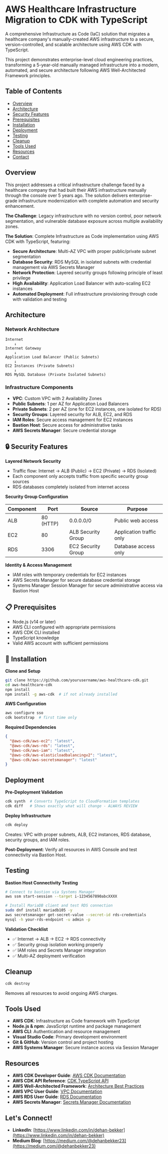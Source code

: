 # AWS Healthcare Infrastructure Migration to CDK with TypeScript

A comprehensive Infrastructure as Code (IaC) solution that migrates a healthcare company's manually-created AWS infrastructure to a secure, version-controlled, and scalable architecture using AWS CDK with TypeScript.

This project demonstrates enterprise-level cloud engineering practices, transforming a 5-year-old manually managed infrastructure into a modern, automated, and secure architecture following AWS Well-Architected Framework principles.

## Table of Contents

- [Overview](#overview)
- [Architecture](#architecture)
- [Security Features](#security-features)
- [Prerequisites](#prerequisites)
- [Installation](#installation)
- [Deployment](#deployment)
- [Testing](#testing)
- [Cleanup](#cleanup)
- [Tools Used](#tools-used)
- [Resources](#resources)
- [Contact](#contact)

## Overview

This project addresses a critical infrastructure challenge faced by a healthcare company that had built their AWS infrastructure manually through the console over 5 years ago. The solution delivers enterprise-grade infrastructure modernization with complete automation and security enhancement.

**The Challenge**: Legacy infrastructure with no version control, poor network segmentation, and vulnerable database exposure across multiple availability zones.

**The Solution**: Complete Infrastructure as Code implementation using AWS CDK with TypeScript, featuring:

- **Secure Architecture**: Multi-AZ VPC with proper public/private subnet segmentation
- **Database Security**: RDS MySQL in isolated subnets with credential management via AWS Secrets Manager
- **Network Protection**: Layered security groups following principle of least privilege
- **High Availability**: Application Load Balancer with auto-scaling EC2 instances
- **Automated Deployment**: Full infrastructure provisioning through code with validation and testing

## Architecture

### Network Architecture

```
Internet
    ↓
Internet Gateway
    ↓
Application Load Balancer (Public Subnets)
    ↓
EC2 Instances (Private Subnets)
    ↓
RDS MySQL Database (Private Isolated Subnets)
```

### Infrastructure Components

- **VPC**: Custom VPC with 2 Availability Zones
- **Public Subnets**: 1 per AZ for Application Load Balancers
- **Private Subnets**: 2 per AZ (one for EC2 instances, one isolated for RDS)
- **Security Groups**: Layered security for ALB, EC2, and RDS
- **IAM Roles**: Secure access management for EC2 instances
- **Bastion Host**: Secure access for administrative tasks
- **AWS Secrets Manager**: Secure credential storage

## 🔒 Security Features

**Layered Network Security**
- Traffic flow: Internet → ALB (Public) → EC2 (Private) → RDS (Isolated)
- Each component only accepts traffic from specific security group sources
- RDS databases completely isolated from internet access

**Security Group Configuration**

| Component | Port | Source | Purpose |
|-----------|------|--------|---------|
| ALB | 80 (HTTP) | 0.0.0.0/0 | Public web access |
| EC2 | 80 | ALB Security Group | Application traffic only |
| RDS | 3306 | EC2 Security Group | Database access only |

**Identity & Access Management**
- IAM roles with temporary credentials for EC2 instances
- AWS Secrets Manager for secure database credential storage
- Systems Manager Session Manager for secure administrative access via Bastion Host

## 📋 Prerequisites

- Node.js (v14 or later)
- AWS CLI configured with appropriate permissions
- AWS CDK CLI installed
- TypeScript knowledge
- Valid AWS account with sufficient permissions

## 🚀 Installation

**Clone and Setup**
```bash
git clone https://github.com/yourusername/aws-healthcare-cdk.git
cd aws-healthcare-cdk
npm install
npm install -g aws-cdk  # if not already installed
```

**AWS Configuration**
```bash
aws configure sso
cdk bootstrap  # first time only
```

**Required Dependencies**
```json
{
  "@aws-cdk/aws-ec2": "latest",
  "@aws-cdk/aws-rds": "latest", 
  "@aws-cdk/aws-iam": "latest",
  "@aws-cdk/aws-elasticloadbalancingv2": "latest",
  "@aws-cdk/aws-secretsmanager": "latest"
}
```

## Deployment

**Pre-Deployment Validation**
```bash
cdk synth  # Converts TypeScript to CloudFormation templates
cdk diff   # Shows exactly what will change - ALWAYS REVIEW
```

**Deploy Infrastructure**
```bash
cdk deploy
```

Creates: VPC with proper subnets, ALB, EC2 instances, RDS database, security groups, and IAM roles.

**Post-Deployment**: Verify all resources in AWS Console and test connectivity via Bastion Host.

## Testing

**Bastion Host Connectivity Testing**
```bash
# Connect to bastion via Systems Manager
aws ssm start-session --target i-1234567890abcXXXX

# Install MariaDB client and test RDS connection
sudo dnf install mariadb105 -y
aws secretsmanager get-secret-value --secret-id rds-credentials
mysql -h your-rds-endpoint -u admin -p
```

**Validation Checklist**
- ✅ Internet → ALB → EC2 → RDS connectivity
- ✅ Security group isolation working properly
- ✅ IAM roles and Secrets Manager integration
- ✅ Multi-AZ deployment verification

## Cleanup

```bash
cdk destroy
```
Removes all resources to avoid ongoing AWS charges.

## Tools Used

- **AWS CDK**: Infrastructure as Code framework with TypeScript
- **Node.js & npm**: JavaScript runtime and package management  
- **AWS CLI**: Authentication and resource management
- **Visual Studio Code**: Primary development environment
- **Git & GitHub**: Version control and project hosting
- **AWS Systems Manager**: Secure instance access via Session Manager

## Resources

- **AWS CDK Developer Guide**: [AWS CDK Documentation](https://docs.aws.amazon.com/cdk/)
- **AWS CDK API Reference**: [CDK TypeScript API](https://docs.aws.amazon.com/cdk/api/v2/)
- **AWS Well-Architected Framework**: [Architecture Best Practices](https://aws.amazon.com/architecture/well-architected/)
- **AWS VPC User Guide**: [VPC Documentation](https://docs.aws.amazon.com/vpc/)
- **AWS RDS User Guide**: [RDS Documentation](https://docs.aws.amazon.com/rds/)
- **AWS Secrets Manager**: [Secrets Manager Documentation](https://docs.aws.amazon.com/secretsmanager/)

## Let's Connect!

- **LinkedIn**: [https://www.linkedin.com/in/dehan-bekker](https://www.linkedin.com/in/dehan-bekker)
- **Medium Blog**: [https://medium.com/@dehanbekker23](https://medium.com/@dehanbekker23)
